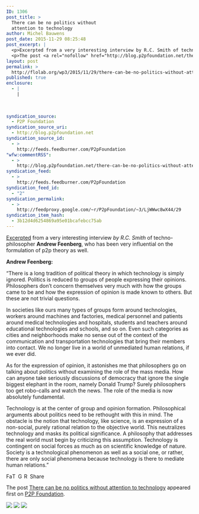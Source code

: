 ```yaml
---
ID: 1306
post_title: >
  There can be no politics without
  attention to technology
author: Michel Bauwens
post_date: 2015-11-29 08:25:48
post_excerpt: |
  <p>Excerpted from a very interesting interview by R.C. Smith of techno-philosopher Andrew Feenberg, who has been very influential on the formulation of p2p theory as well. Andrew Feenberg: &ldquo;There is a long tradition of political theory in which technology is simply ignored. Politics is reduced to groups of people expressing their opinions. Philosophers don&rsquo;t concern [&hellip;]</p>
  <p>The post <a rel="nofollow" href="http://blog.p2pfoundation.net/there-can-be-no-politics-without-attention-to-technology/2015/11/29">There can be no politics without attention to technology</a> appeared first on <a rel="nofollow" href="http://blog.p2pfoundation.net/">P2P Foundation</a>.</p>
layout: post
permalink: >
  http://flolab.org/wp3/2015/11/29/there-can-be-no-politics-without-attention-to-technology/
published: true
enclosure:
  - |
    |
        
        
        
syndication_source:
  - P2P Foundation
syndication_source_uri:
  - http://blog.p2pfoundation.net
syndication_source_id:
  - >
    http://feeds.feedburner.com/P2pFoundation
"wfw:commentRSS":
  - >
    http://blog.p2pfoundation.net/there-can-be-no-politics-without-attention-to-technology/2015/11/29/feed
syndication_feed:
  - >
    http://feeds.feedburner.com/P2pFoundation
syndication_feed_id:
  - "2"
syndication_permalink:
  - >
    http://feedproxy.google.com/~r/P2pFoundation/~3/LjWWwc8wX44/29
syndication_item_hash:
  - 3b12d4d6254869a95e01bcafebcc75ab
---
```

[Excerpted][1] from a very interesting interview *by R.C. Smith* of techno-philosopher **Andrew Feenberg**, who has been very influential on the formulation of p2p theory as well.

**Andrew Feenberg:**

“There is a long tradition of political theory in which technology is simply ignored. Politics is reduced to groups of people expressing their opinions. Philosophers don’t concern themselves very much with how the groups came to be and how the expression of opinion is made known to others. But these are not trivial questions.

In societies like ours many types of groups form around technologies, workers around machines and factories, medical personnel and patients around medical technologies and hospitals, students and teachers around educational technologies and schools, and so on. Even such categories as cities and neighborhoods make no sense out of the context of the communication and transportation technologies that bring their members into contact. We no longer live in a world of unmediated human relations, if we ever did.

As for the expression of opinion, it astonishes me that philosophers go on talking about politics without examining the role of the mass media. How can anyone take seriously discussions of democracy that ignore the single biggest elephant in the room, namely Donald Trump? Surely philosophers too get robo-calls and watch the news. The role of the media is now absolutely fundamental.

Technology is at the center of group and opinion formation. Philosophical arguments about politics need to be rethought with this in mind. The obstacle is the notion that technology, like science, is an expression of a non-social, purely rational relation to the objective world. This neutralizes technology and masks its political significance. A philosophy that addresses the real world must begin by criticizing this assumption. Technology is contingent on social forces as much as on scientific knowledge of nature. Society is a technological phenomenon as well as a social one, or rather, there are only social phenomena because technology is there to mediate human relations.”

<a class="a2a_button_facebook" href="http://www.addtoany.com/add_to/facebook?linkurl=http%3A%2F%2Fblog.p2pfoundation.net%2Fthere-can-be-no-politics-without-attention-to-technology%2F2015%2F11%2F29&linkname=There%20can%20be%20no%20politics%20without%20attention%20to%20technology" title="Facebook" rel="nofollow"><img src="http://blog.p2pfoundation.net/wp-content/plugins/add-to-any/icons/facebook.png" width="16" height="16" alt="Facebook" /></a><a class="a2a_button_twitter" href="http://www.addtoany.com/add_to/twitter?linkurl=http%3A%2F%2Fblog.p2pfoundation.net%2Fthere-can-be-no-politics-without-attention-to-technology%2F2015%2F11%2F29&linkname=There%20can%20be%20no%20politics%20without%20attention%20to%20technology" title="Twitter" rel="nofollow"><img src="http://blog.p2pfoundation.net/wp-content/plugins/add-to-any/icons/twitter.png" width="16" height="16" alt="Twitter" /></a><a class="a2a_button_google_plus" href="http://www.addtoany.com/add_to/google_plus?linkurl=http%3A%2F%2Fblog.p2pfoundation.net%2Fthere-can-be-no-politics-without-attention-to-technology%2F2015%2F11%2F29&linkname=There%20can%20be%20no%20politics%20without%20attention%20to%20technology" title="Google+" rel="nofollow"><img src="http://blog.p2pfoundation.net/wp-content/plugins/add-to-any/icons/google_plus.png" width="16" height="16" alt="Google+" /></a><a class="a2a_button_reddit" href="http://www.addtoany.com/add_to/reddit?linkurl=http%3A%2F%2Fblog.p2pfoundation.net%2Fthere-can-be-no-politics-without-attention-to-technology%2F2015%2F11%2F29&linkname=There%20can%20be%20no%20politics%20without%20attention%20to%20technology" title="Reddit" rel="nofollow"><img src="http://blog.p2pfoundation.net/wp-content/plugins/add-to-any/icons/reddit.png" width="16" height="16" alt="Reddit" /></a><a class="a2a_dd a2a_target addtoany_share_save" href="https://www.addtoany.com/share#url=http%3A%2F%2Fblog.p2pfoundation.net%2Fthere-can-be-no-politics-without-attention-to-technology%2F2015%2F11%2F29&title=There%20can%20be%20no%20politics%20without%20attention%20to%20technology" id="wpa2a_2"><img src="http://blog.p2pfoundation.net/wp-content/plugins/add-to-any/share_save_120_16.png" width="120" height="16" alt="Share" /></a>

The post <a rel="nofollow" href="http://blog.p2pfoundation.net/there-can-be-no-politics-without-attention-to-technology/2015/11/29">There can be no politics without attention to technology</a> appeared first on <a rel="nofollow" href="http://blog.p2pfoundation.net/">P2P Foundation</a>.

<div class="feedflare">
  <a href="http://feeds.feedburner.com/~ff/P2pFoundation?a=LjWWwc8wX44:GAD3Wql4yAk:7Q72WNTAKBA"><img src="http://feeds.feedburner.com/~ff/P2pFoundation?d=7Q72WNTAKBA" border="0" /></img></a> <a href="http://feeds.feedburner.com/~ff/P2pFoundation?a=LjWWwc8wX44:GAD3Wql4yAk:D7DqB2pKExk"><img src="http://feeds.feedburner.com/~ff/P2pFoundation?i=LjWWwc8wX44:GAD3Wql4yAk:D7DqB2pKExk" border="0" /></img></a> <a href="http://feeds.feedburner.com/~ff/P2pFoundation?a=LjWWwc8wX44:GAD3Wql4yAk:2mJPEYqXBVI"><img src="http://feeds.feedburner.com/~ff/P2pFoundation?d=2mJPEYqXBVI" border="0" /></img></a>
</div>

<img src="http://feeds.feedburner.com/~r/P2pFoundation/~4/LjWWwc8wX44" height="1" width="1" alt="" />

 [1]: http://www.heathwoodpress.com/on-the-philosophy-of-praxis-reification-post-capitalism-and-emancipatory-politics-interview-with-andrew-feenberg-by-r-c/